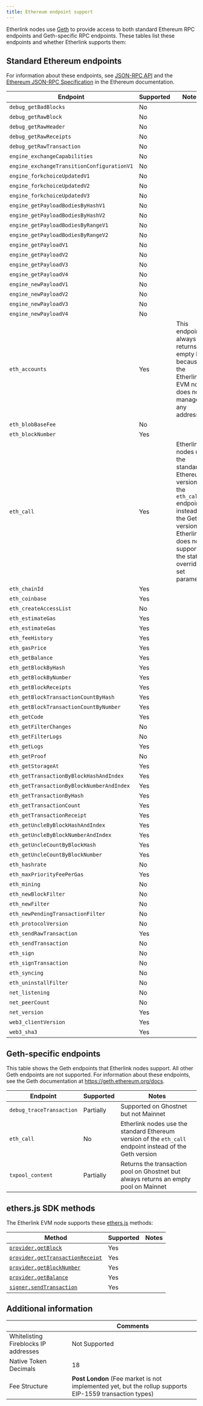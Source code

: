```yaml
---
title: Ethereum endpoint support
---
```


Etherlink nodes use [Geth](https://geth.ethereum.org/) to provide access to both standard Ethereum RPC endpoints and Geth-specific RPC endpoints.
These tables list these endpoints and whether Etherlink supports them:

## Standard Ethereum endpoints

For information about these endpoints, see [JSON-RPC API](https://ethereum.org/en/developers/docs/apis/json-rpc) and the [Ethereum JSON-RPC Specification](https://ethereum.github.io/execution-apis/api-documentation/) in the Ethereum documentation.

Endpoint | Supported | Notes
--- | --- | ---
`debug_getBadBlocks` | No |
`debug_getRawBlock` | No |
`debug_getRawHeader` | No |
`debug_getRawReceipts` | No |
`debug_getRawTransaction` | No |
`engine_exchangeCapabilities` | No |
`engine_exchangeTransitionConfigurationV1` | No |
`engine_forkchoiceUpdatedV1` | No |
`engine_forkchoiceUpdatedV2` | No |
`engine_forkchoiceUpdatedV3` | No |
`engine_getPayloadBodiesByHashV1` | No |
`engine_getPayloadBodiesByHashV2` | No |
`engine_getPayloadBodiesByRangeV1` | No |
`engine_getPayloadBodiesByRangeV2` | No |
`engine_getPayloadV1` | No |
`engine_getPayloadV2` | No |
`engine_getPayloadV3` | No |
`engine_getPayloadV4` | No |
`engine_newPayloadV1` | No |
`engine_newPayloadV2` | No |
`engine_newPayloadV3` | No |
`engine_newPayloadV4` | No |
`eth_accounts` | Yes | This endpoint always returns an empty list because the Etherlink EVM node does not manage any addresses
`eth_blobBaseFee` | No |
`eth_blockNumber` | Yes |
`eth_call` | Yes | Etherlink nodes use the standard Ethereum version of the `eth_call` endpoint instead of the Geth version; Etherlink does not support the state override set parameter
`eth_chainId` | Yes |
`eth_coinbase` | Yes |
`eth_createAccessList` | No |
`eth_estimateGas` | Yes |
`eth_estimateGas` | Yes |
`eth_feeHistory` | Yes |
`eth_gasPrice` | Yes |
`eth_getBalance` | Yes |
`eth_getBlockByHash` | Yes |
`eth_getBlockByNumber` | Yes |
`eth_getBlockReceipts` | Yes |
`eth_getBlockTransactionCountByHash` | Yes |
`eth_getBlockTransactionCountByNumber` | Yes |
`eth_getCode` | Yes |
`eth_getFilterChanges` | No |
`eth_getFilterLogs` | No |
`eth_getLogs` | Yes |
`eth_getProof` | No |
`eth_getStorageAt` | Yes |
`eth_getTransactionByBlockHashAndIndex` | Yes |
`eth_getTransactionByBlockNumberAndIndex` | Yes |
`eth_getTransactionByHash` | Yes |
`eth_getTransactionCount` | Yes |
`eth_getTransactionReceipt` | Yes |
`eth_getUncleByBlockHashAndIndex` | Yes |
`eth_getUncleByBlockNumberAndIndex` | Yes |
`eth_getUncleCountByBlockHash` | Yes |
`eth_getUncleCountByBlockNumber` | Yes |
`eth_hashrate` | No |
`eth_maxPriorityFeePerGas` | Yes |
`eth_mining` | No |
`eth_newBlockFilter` | No |
`eth_newFilter` | No |
`eth_newPendingTransactionFilter` | No |
`eth_protocolVersion` | No |
`eth_sendRawTransaction` | Yes |
`eth_sendTransaction` | No |
`eth_sign` | No |
`eth_signTransaction` | No |
`eth_syncing` | No |
`eth_uninstallFilter` | No |
`net_listening` | No |
`net_peerCount` | No |
`net_version` | Yes |
`web3_clientVersion` | Yes |
`web3_sha3` | Yes |

## Geth-specific endpoints

This table shows the Geth endpoints that Etherlink nodes support.
All other Geth endpoints are not supported.
For information about these endpoints, see the Geth documentation at https://geth.ethereum.org/docs.

Endpoint | Supported | Notes
--- | --- | ---
`debug_traceTransaction` | Partially | Supported on Ghostnet but not Mainnet
`eth_call` | No | Etherlink nodes use the standard Ethereum version of the `eth_call` endpoint instead of the Geth version
`txpool_content` | Partially | Returns the transaction pool on Ghostnet but always returns an empty pool on Mainnet

## ethers.js SDK methods

The Etherlink EVM node supports these [ethers.js](https://docs.ethers.org/v6/) methods:

Method | Supported | Notes
--- | --- | ---
[`provider.getBlock`](https://docs.ethers.org/v6/api/providers/#Provider-getBlock) | Yes |
[`provider.getTransactionReceipt`](https://docs.ethers.org/v6/api/providers/#Provider-getTransactionReceipt) | Yes |
[`provider.getBlockNumber`](https://docs.ethers.org/v6/api/providers/#Provider-getBlockNumber) | Yes |
[`provider.getBalance`](https://docs.ethers.org/v6/api/providers/#Provider-getBalance) | Yes |
[`signer.sendTransaction`](https://docs.ethers.org/v6/api/providers/#Signer-sendTransaction) | Yes |

## Additional information

|                                      | Comments                                                                                                |
| ------------------------------------ | ------------------------------------------------------------------------------------------------------- |
| Whitelisting Fireblocks IP addresses | Not Supported                                                                                           |
| Native Token Decimals                | 18                                                                                                      |
| Fee Structure                        | **Post London** (Fee market is not implemented yet, but the rollup supports EIP-1559 transaction types) |
